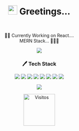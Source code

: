 <h1 align="center"><img src="https://github.com/TheDudeThatCode/TheDudeThatCode/blob/master/Assets/Hi.gif" width="29px">  Greetings...</h1>
<!-- <p align="center" ><img src="Sally.gif" ></p> -->
<!-- <p align="center" style="width: 50%">Forward thinking having interpersonal skills looking to join a progressive organization to utilize my technical skills and also to engage in learning new technologies which will be beneficial for both the organization and me.</p> -->
<br>
<p align="center"> 👨‍💻 Currently Working on React.... <br> MERN Stack... 🤔🤔😄 </p>
<p align="center"> <img src="https://github-readme-stats.vercel.app/api?username=rohankarankot&amp;theme=tokyonight&amp;show_icons=true&amp;hide=contribs,prs"> </p>


<div >
<h3 align="center"> 🖊 Tech Stack</h3>
<p align="center">
	<img src="https://img.shields.io/badge/-HTML5-%23E44D27?style=flat-square&logo=html5&logoColor=ffffff">
	<img src="https://img.shields.io/badge/-CSS3-%231572B6?style=flat-square&logo=css3" >
  	<img src="https://img.shields.io/badge/-JavaScript-%23F7DF1C?style=flat-square&amp;logo=javascript&amp;logoColor=000000&amp;labelColor=%23FFCE5A&amp;color=%23FFCE5A">
	<img src="https://img.shields.io/badge/-React-%23282C34?style=flat-square&logo=react" >
	<img src="https://img.shields.io/badge/-Python-%2277777777?style=flat-square&logo=python&color=23FFCE5A" >
	<img src="https://img.shields.io/badge/-Git-%23F05032?style=flat-square&logo=git&logoColor=%23ffffff" >
	<img src="https://img.shields.io/badge/node.js%20-%23339933.svg?&style=flat-squar&logo=node&logoColor=white" >
	<img src="https://img.shields.io/badge/-VSCode-%23007ACC?style=flat-square&logo=visual-studio-code" >
	


</p>
</div>

  
  <p align="center"> <img align="center" src="https://github-readme-stats.vercel.app/api/top-langs/?username=rohankarankot&show_icons=true&theme=tokyonight&layout=compact" />  </p>

  <p align="center">
  <img alt="Visitos" src="https://visitor-badge.glitch.me/badge?page_id=rohankarankot" width="100px" align="middle">
</p>
	

